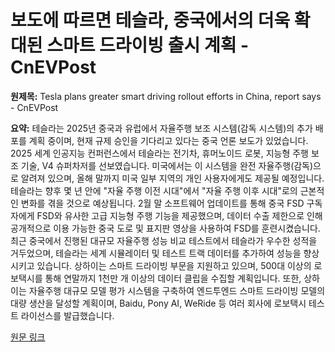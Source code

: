 # 보도에 따르면 테슬라, 중국에서의 더욱 확대된 스마트 드라이빙 출시 계획 - CnEVPost

**원제목:** Tesla plans greater smart driving rollout efforts in China, report says - CnEVPost

**요약:** 테슬라는 2025년 중국과 유럽에서 자율주행 보조 시스템(감독 시스템)의 추가 배포를 계획 중이며, 현재 규제 승인을 기다리고 있다는 중국 언론 보도가 있었습니다.  2025 세계 인공지능 컨퍼런스에서 테슬라는 전기차, 휴머노이드 로봇, 지능형 주행 보조 기술, V4 슈퍼차저를 선보였습니다.  미국에서는 이 시스템을 완전 자율주행(감독)으로 알려져 있으며, 올해 말까지 미국 일부 지역의 개인 사용자에게도 제공될 예정입니다.  테슬라는 향후 몇 년 안에 "자율 주행 이전 시대"에서 "자율 주행 이후 시대"로의 근본적인 변화를 겪을 것으로 예상됩니다.  2월 말 소프트웨어 업데이트를 통해 중국 FSD 구독자에게 FSD와 유사한 고급 지능형 주행 기능을 제공했으며, 데이터 수출 제한으로 인해 공개적으로 이용 가능한 중국 도로 및 표지판 영상을 사용하여 FSD를 훈련시켰습니다.  최근 중국에서 진행된 대규모 자율주행 성능 비교 테스트에서 테슬라가 우수한 성적을 거두었으며, 테슬라는 세계 시뮬레이터 및 테스트 트랙 데이터를 추가하여 성능을 향상시키고 있습니다.  상하이는 스마트 드라이빙 부문을 지원하고 있으며,  500대 이상의 로보택시를 통해 연말까지 1천만 개 이상의 데이터 클립을 수집할 계획입니다.  또한, 상하이는 자율주행 대규모 모델 평가 시스템을 구축하여 엔드투엔드 스마트 드라이빙 모델의 대량 생산을 달성할 계획이며,  Baidu, Pony AI, WeRide 등 여러 회사에 로보택시 테스트 라이선스를 발급했습니다.

[원문 링크](https://cnevpost.com/2025/07/26/tesla-plans-greater-smart-driving-rollout-china/)
